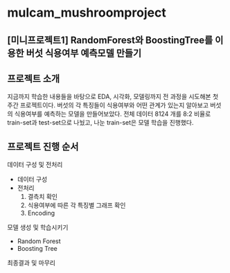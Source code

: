 # mulcam_mushroomproject
## [미니프로젝트1] RandomForest와 BoostingTree를 이용한 버섯 식용여부 예측모델 만들기
## 프로젝트 소개
지금까지 학습한 내용들을 바탕으로 EDA, 시각화, 모델링까지 전 과정을 시도해본 첫 주간 프로젝트이다.
버섯의 각 특징들이 식용여부와 어떤 관계가 있는지 알아보고 버섯의 식용여부를 예측하는 모델을 만들어보았다.
전체 데이터 8124 개를 8:2 비율로 train-set과 test-set으로 나눴고, 나눈 train-set은 모델 학습을 진행했다.
## 프로젝트 진행 순서
데이터 구성 및 전처리
- 데이터 구성
- 전처리
  1. 결측치 확인
  2. 식용여부에 따른 각 특징별 그래프 확인
  3. Encoding

모델 생성 및 학습시키기
- Random Forest
- Boosting Tree

최종결과 및 마무리
